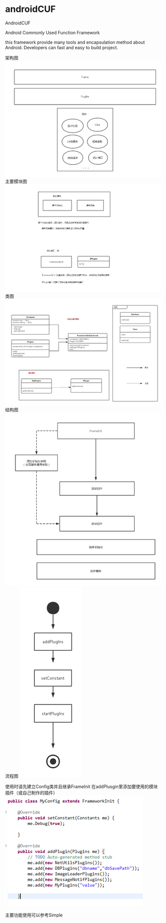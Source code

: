 # androidCUF
AndroidCUF

Android Commonly Used Function Framework

this framework provide many tools and encapsulation method about Android.
Developers can fast and easy to build project.


  架构图
 ![image](https://github.com/paipianwang/androidCUF/blob/master/image/frame.png)
 主要模块图
 ![image](https://github.com/paipianwang/androidCUF/blob/master/image/modular.png)
 类图
 ![image](https://github.com/paipianwang/androidCUF/blob/master/image/classdiagram.png)
 结构图
 ![image](https://github.com/paipianwang/androidCUF/blob/master/image/build.png)
 流程图
 ![image](https://github.com/paipianwang/androidCUF/blob/master/image/init.png)
 
 使用时请先建立Config类并且继承FrameInit
 在addPlusgin里添加要使用的模块插件（或自己制作的插件）
  ![image](https://github.com/paipianwang/androidCUF/blob/master/image/config.png)
  
  主要功能使用可以参考Simple
  
  
 
 

